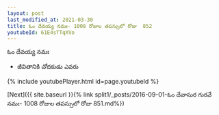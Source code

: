 ```yaml
---
layout: post
last_modified_at: 2021-03-30
title: ఓం దేవయ్య నమః- 1008 రోజుల తపస్సులో రోజు  852
youtubeId: 61E4sTTqXVo
---
```

 
 
 ఓం దేవయ్య నమః  
 
 -  జీవితానికి చోదకుడు ఎవరు 
 
  
 
  
 
 
 
 
 
 


{% include youtubePlayer.html id=page.youtubeId %}
 
[Next]({{ site.baseurl }}{% link  split1/_posts/2016-09-01-ఓం దేవాసుర గురవే నమః- 1008 రోజుల తపస్సులో రోజు  851.md%})
 
